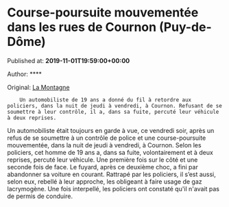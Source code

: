 
# Course-poursuite mouvementée dans les rues de Cournon (Puy-de-Dôme)

Published at: **2019-11-01T19:59:00+00:00**

Author: ****

Original: [La Montagne](https://www.lamontagne.fr/cournon-d-auvergne-63800/actualites/course-poursuite-mouvementee-dans-les-rues-de-cournon-puy-de-dome_13675948/)


        Un automobiliste de 19 ans a donné du fil à retordre aux policiers, dans la nuit de jeudi à vendredi, à Cournon. Refusant de se soumettre à leur contrôle, il a, dans sa fuite, percuté leur véhicule à deux reprises.
      
Un automobiliste était toujours en garde à vue, ce vendredi soir, après un refus de se soumettre à un contrôle de police et une course-poursuite mouvementée, dans la nuit de jeudi à vendredi, à Cournon. Selon les policiers, cet homme de 19 ans a, dans sa fuite, volontairement et à deux reprises, percuté leur véhicule. Une première fois sur le côté et une seconde fois de face.
Le fuyard, après ce deuxième choc, a fini par abandonner sa voiture en courant. Rattrapé par les policiers, il s’est aussi, selon eux, rebellé à leur approche, les obligeant à faire usage de gaz lacrymogène. Une fois interpellé, les policiers ont constaté qu'il n'avait pas de permis de conduire.
